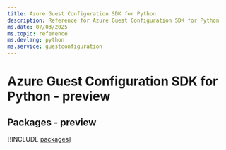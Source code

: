 ```yaml
---
title: Azure Guest Configuration SDK for Python
description: Reference for Azure Guest Configuration SDK for Python
ms.date: 07/03/2025
ms.topic: reference
ms.devlang: python
ms.service: guestconfiguration
---
```

# Azure Guest Configuration SDK for Python - preview
## Packages - preview
[!INCLUDE [packages](guest-configuration-index.md)]
